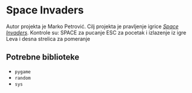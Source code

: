 # Space Invaders
Autor projekta je Marko Petrović. Cilj projekta je pravljenje igrice [*Space Invaders*](https://en.wikipedia.org/wiki/Space_Invaders).
Kontrole su:
	SPACE za pucanje
	ESC za pocetak i izlazenje iz igre
	Leva i desna strelica za pomeranje
## Potrebne biblioteke
- `pygame`
- `random`
- `sys`
